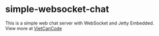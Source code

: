 # simple-websocket-chat
This is a simple web chat server with WebSocket and Jetty Embedded.
View more at [VietCanCode](https://vietcancode.com/2016/06/21/simple-websocket-chat-with-jetty-embedded/)
